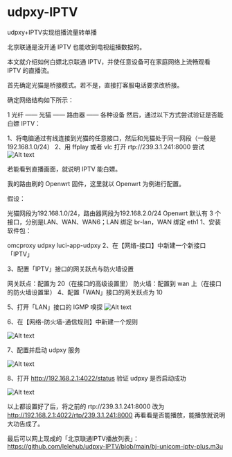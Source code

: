 # udpxy-IPTV
udpxy+IPTV实现组播流量转单播

北京联通是没开通 IPTV 也能收到电视组播数据的。

本文就介绍如何白嫖北京联通 IPTV，并使任意设备可在家庭网络上流畅观看 IPTV 的直播流。

首先确定光猫是桥接模式。若不是，直接打客服电话要求改桥接。

确定网络结构如下所示：

1
光纤 —— 光猫 —— 路由器 —— 各种设备
然后，通过以下方式尝试验证是否能白嫖 IPTV：

1、将电脑通过有线连接到光猫的任意接口，然后和光猫处于同一网段（一般是 192.168.1.0/24）
2、用 ffplay 或者 vlc 打开 rtp://239.3.1.241:8000 尝试
![Alt text](images/image.png)

若能看到直播画面，就说明 IPTV 能白嫖。

我的路由刷的 Openwrt 固件，这里就以 Openwrt 为例进行配置。

假设：

光猫网段为192.168.1.0/24，路由器网段为192.168.2.0/24
Openwrt 默认有 3 个接口，分别是LAN、WAN、WAN6；LAN 绑定 br-lan，WAN 绑定 eth1
1、安装软件包：

omcproxy
udpxy
luci-app-udpxy
2、在【网络-接口】中新建一个新接口「IPTV」


3、配置「IPTV」接口的网关跃点与防火墙设置

网关跃点：配置为 20（在接口的高级设置里）
防火墙：配置到 wan 上（在接口的防火墙设置里）
4、配置「WAN」接口的网关跃点为 10

5、打开「LAN」接口的 IGMP 嗅探
![Alt text](images/image-1.png)


6、在【网络-防火墙-通信规则】中新建一个规则

![Alt text](images/image-2.png)

7、配置并启动 udpxy 服务

![Alt text](images/image-3.png)

8、打开 http://192.168.2.1:4022/status 验证 udpxy 是否启动成功

![Alt text](images/image-4.png)

以上都设置好了后，将之前的 rtp://239.3.1.241:8000 改为 http://192.168.2.1:4022/rtp/239.3.1.241:8000 再看看是否能播放，能播放就说明大功告成了。

最后可以网上现成的「北京联通IPTV播放列表」：https://github.com/lelehub/udpxy-IPTV/blob/main/bj-unicom-iptv-plus.m3u
